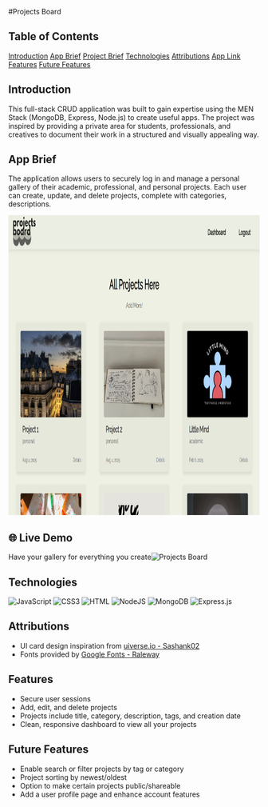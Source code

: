 #Projects Board
## Table of Contents
[Introduction](#introduction)
[App Brief](#app-brief)
[Project Brief](#project-brief)
[Technologies](#technologies)
[Attributions](#attributions)
[App Link](#live-demo)
[Features](#features)
[Future Features](#future-features)

## Introduction
This full-stack CRUD application was built to gain expertise using the MEN Stack (MongoDB, Express, Node.js) to create useful apps. The project was inspired by providing a private area for students, professionals, and creatives to document their work in a structured and visually appealing way.

## App Brief
The application allows users to securely log in and manage a personal gallery of their academic, professional, and personal projects. Each user can create, update, and delete projects, complete with categories, descriptions.


<img width="600" height="600" src="public/images/website.png" alt="Screenshot of the web ">

## 🌐 Live Demo
Have your gallery for everything you create![Projects Board](https://project-board-j6oz.onrender.com)

## Technologies
![JavaScript](https://img.shields.io/badge/JavaScript-F7DF1E?style=for-the-badge&logo=javascript&logoColor=black)
![CSS3](https://img.shields.io/badge/CSS3-1572B6?style=for-the-badge&logo=css3&logoColor=white)
![HTML](https://img.shields.io/badge/HTML-%23E34F26.svg?logo=html5&logoColor=white)
![NodeJS](https://img.shields.io/badge/Node.js-6DA55F?logo=node.js&logoColor=white)
![MongoDB](https://img.shields.io/badge/MongoDB-%234ea94b.svg?logo=mongodb&logoColor=white)
![Express.js](https://img.shields.io/badge/Express.js-%23404d59.svg?logo=express&logoColor=%2361DAFB)


## Attributions
- UI card design inspiration from [uiverse.io - Sashank02 ](https://uiverse.io/Sashank02/tricky-deer-65)  
- Fonts provided by [Google Fonts - Raleway](https://fonts.google.com/specimen/Raleway)

## Features
- Secure user sessions
- Add, edit, and delete projects
- Projects include title, category, description, tags, and creation date
- Clean, responsive dashboard to view all your projects


## Future Features
- Enable search or filter projects by tag or category
- Project sorting by newest/oldest
- Option to make certain projects public/shareable
- Add a user profile page and enhance account features